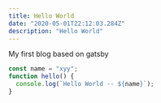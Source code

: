 ```yaml
---
title: Hello World
date: "2020-05-01T22:12:03.284Z"
description: "Hello World"
---
```


My first blog based on gatsby

```js
const name = "xyy";
function hello() {
  console.log(`Hello World -- ${name}`);
}
```
